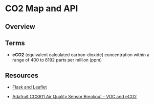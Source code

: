 # CO2 Map and API

## Overview

## Terms
- **eCO2** (equivalent calculated carbon-dioxide) concentration within a range of 400 to 8192 parts per million (ppm)

## Resources
- [Flask and Leaflet](https://programminghistorian.org/en/lessons/mapping-with-python-leaflet)

- [Adafruit CCS811 Air Quality Sensor Breakout - VOC and eCO2](https://www.adafruit.com/product/3566?gclid=CjwKCAjwk6P2BRAIEiwAfVJ0rLxm_lNaYtwD4zj__riHPa9Iyh2ksn7M8QShDgsPzd7igy4a4lvfMRoCHS0QAvD_BwE)